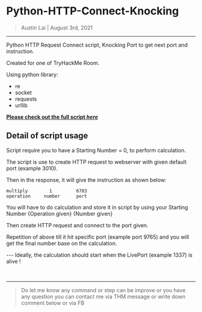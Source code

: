 # Python-HTTP-Connect-Knocking

> Austin Lai | August 3rd, 2021

---

<!-- Description -->

Python HTTP Request Connect script, Knocking Port to get next port and instruction.

Created for one of TryHackMe Room.

Using python library:

- re
- socket
- requests
- urllib

**[Please check out the full script _here_](https://github.com/austin-lai/TryHackMe-WriteUp/blob/master/TryHackMe(THM)-HackBack%202019/python-http-connect.py)**

<!-- /Description -->

## Detail of script usage

Script require you to have a Starting Number = 0, to perform calculation.

The script is use to create HTTP request to webserver with given default port (example 3010).

Then in the response, it will give the instruction as shown below:

```text
multiply        1         6783
operation     number      port
```

You will have to do calculation and store it in script by using your Starting Number {Operation given} {Number given}

Then create HTTP request and connect to the port given.

Repetition of above till it hit specific port (example port 9765) and you will get the final number base on the calculation.

--- Ideally, the calculation should start when the LivePort (example 1337) is alive !

<br />

---

> Do let me know any command or step can be improve or you have any question you can contact me via THM message or write down comment below or via FB

